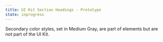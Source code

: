 ```yaml
---
title: UI Kit Section Headings - Prototype
state: inprogress
---
```


Secondary color styles, set in Medium Gray, are part of elements but are not part of the UI Kit. 